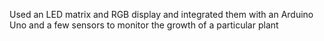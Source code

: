 Used an LED matrix and RGB display and integrated them with an Arduino Uno and a few sensors to monitor the growth of a particular plant

